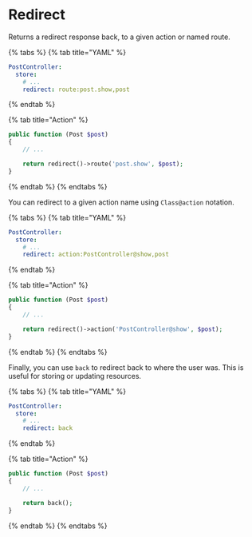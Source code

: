 # Redirect

Returns a redirect response back, to a given action or named route.

{% tabs %}
{% tab title="YAML" %}
```yaml
PostController:
  store:
    # ...
    redirect: route:post.show,post
```
{% endtab %}

{% tab title="Action" %}
```php
public function (Post $post)
{
    // ...

    return redirect()->route('post.show', $post);
}
```
{% endtab %}
{% endtabs %}

You can redirect to a given action name using `Class@action` notation.

{% tabs %}
{% tab title="YAML" %}
```yaml
PostController:
  store:
    # ...
    redirect: action:PostController@show,post
```
{% endtab %}

{% tab title="Action" %}
```php
public function (Post $post)
{
    // ...

    return redirect()->action('PostController@show', $post);
}
```
{% endtab %}
{% endtabs %}

Finally, you can use `back` to redirect back to where the user was. This is useful for storing or updating resources.

{% tabs %}
{% tab title="YAML" %}
```yaml
PostController:
  store:
    # ...
    redirect: back
```
{% endtab %}

{% tab title="Action" %}
```php
public function (Post $post)
{
    // ...

    return back();
}
```
{% endtab %}
{% endtabs %}

